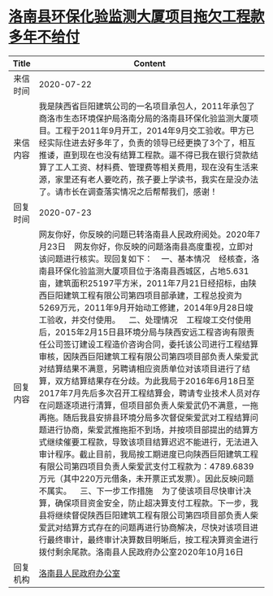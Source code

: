 # <a href="http://www.shangluo.gov.cn/zmhd/ldxxxx.jsp?urltype=leadermail.LeaderMailContentUrl&wbtreeid=1112&leadermailid=6232">洛南县环保化验监测大厦项目拖欠工程款多年不给付</a>
| Title |                                                                                                                                                                                                                                                                                                                                                                                             Content                                                                                                                                                                                                                                                                                                                                                                                              |
|:-----:|--------------------------------------------------------------------------------------------------------------------------------------------------------------------------------------------------------------------------------------------------------------------------------------------------------------------------------------------------------------------------------------------------------------------------------------------------------------------------------------------------------------------------------------------------------------------------------------------------------------------------------------------------------------------------------------------------------------------------------------------------------------------------------------------------|
| 来信时间  | 2020-07-22                                                                                                                                                                                                                                                                                                                                                                                                                                                                                                                                                                                                                                                                                                                                                                                       |
| 来信内容  | 我是陕西省巨阳建筑公司的一名项目承包人，2011年承包了商洛市生态环境保护局洛南分局的洛南县环保化验监测大厦项目。工程于2011年9月开工，2014年9月交工验收。甲方已经实际住进去好多年了，负责的领导已经更换了3个了，相互推诿，直到现在也没有结算工程款。逼不得已我在银行贷款结算了工人工资、材料费、管理费等相关费用，现在没有生活来源，家里还有老人要吃药，孩子要上学读书，我实在是没办法了。请市长在调查落实情况之后帮帮我们，感谢！                                                                                                                                                                                                                                                                                                                                                                                                                                                                                                                                                                          |
| 回复时间  | 2020-07-23                                                                                                                                                                                                                                                                                                                                                                                                                                                                                                                                                                                                                                                                                                                                                                                       |
| 回复内容  | 网友你好，你反映的问题已转洛南县人民政府阅处。2020年7月23日    网友你好，你反映的问题洛南县高度重视，立即对该问题进行核实。现回复如下：    一、基本情况    经核查，洛南县环保化验监测大厦项目位于洛南县西城区，占地5.631亩，建筑面积25197平方米，2011年7月21日经招标，由陕西巨阳建筑工程有限公司第四项目部承建，工程总投资为5269万元，2011年9月开始动工修建，2014年9月28日竣工验收，并交付使用。    二、处理情况    工程竣工交付使用后，2015年2月15日县环境分局与陕西安远工程咨询有限责任公司签订建设工程造价咨询合同，委托该公司进行工程结算审核，因陕西巨阳建筑工程有限公司第四项目部负责人柴爱武对结算结果不满意，另聘请相应资质单位对该项目进行了结算，双方结算结果存在分歧。为此我局于2016年6月18日至2017年7月先后多次召开工程结算会，聘请专业技术人员对存在问题逐项进行清算，但项目部负责人柴爱武仍不满意，一拖再拖。随后我县安排县环境分局多次督促柴爱武对工程结算问题进行协商，柴爱武推拖拒不到场，并按项目部提出的结算方式继续催要工程款，导致该项目结算迟迟不能进行，无法进入审计程序。截止目前，我局按工期进度已向陕西巨阳建筑工程有限公司第四项目负责人柴爱武支付工程款为：4789.6839万元（其中220万元借条，未开票正式发票）。因此反映问题不属实。    三、下一步工作措施    为了使该项目尽快审计决算，确保项目资金安全，防止超决算支付工程款。下一步，我县将继续督促陕西巨阳建筑工程有限公司第四项目部负责人柴爱武对结算方式存在的问题再进行协商解决，尽快对该项目进行最终审计，最终审计决算数目明晰后，按工程决算资金进行拨付剩余尾款。洛南县人民政府办公室2020年10月16日 |
| 回复机构  | <a href="../../category/agencies/洛南县人民政府办公室.md">洛南县人民政府办公室</a>                                                                                                                                                                                                                                                                                                                                                                                                                                                                                                                                                                                                                                                                                                                                   |